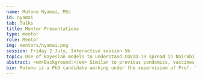 ```yaml
---
name: Mutono Nyamai, MSc
id: nyamai
tab: Talks
title: Mentor Presentations
type: mentor
role: Mentor
img: mentors/nyamai.png
session: Friday 2 July, Interactive session 5b
topic: Use of Bayesian models to understand COVID-19 spread in Nairobi and development of a vaccine strategy for the virus
abstract: <em>Background:</em> Similar to previous pandemics, vaccines have been proposed as one of the long-term solutions to reducing the morbidity and mortality associated with COVID-19. The benefits and urgency of developing a safe and efficacious COVID-19 vaccine has resulted in huge vaccine demand against a limited supply of vaccines, making it difficult to adequately assess the optimum vaccine strategy that will reduce the number of severe cases and mortality. The main aim of this project was to assess the impact of the current COVID-19 vaccine strategies for Kenya on incidence of the disease, hospitalizations and COVID-19 related mortality through the use of mathematical models.  <em>Methodology:</em> Data on the number of daily samples tested for COVID-19 and the results in Nairobi were collected from the Ministry of health. In addition, age stratified population data for Nairobi was retrieved from the Kenya National Bureau of Statistics. The contact matrix for Kenya, the seropositivity and other initial parameters were retrieved from literature . I adapted the Flu Evidence Synthesis package in R which uses Bayesian models to calculate the credible intervals from the parameters and measure the ability of the vaccine to prevent transmission using the contact matrix, the calculated age-specified susceptibility to infection, age-specified variation in efficacy, the initial fraction of seropositive individuals and the speed of rolling out the vaccine relative to transmission. <em>Results:</em> The highest number of infections were observed in the individuals between 20-49 years whereas the lowest infections were in children below 15 years. By December 2020, Nairobi County had experienced two waves with 55% of the population of Nairobi County having been infected by COVID-19. The transmissibility of the two waves was 0.3 and 0.5 respectively. The optimum scenario would be vaccination coverage of 90% of the age groups above 50 years and 20% of the age groups above 18 years. The vaccine period would take eight months.
bio: Mutono is a PhD candidate working under the supervision of Prof. Thumbi Mwangi. She has a PhD fellowship at the University of Nairobi and at the Washington State University Global Health Program in Kenya. Her PhD research focuses on urban water supply and demand and how these relate to health outcomes (water-borne diseases) in the City of Nairobi. She has a keen interest in data analytics and epidemiological modelling as applied to infectious diseases and is currently undertaking a part-time MSc in Data Analytics at the University of Glasgow. Her MSc project focuses on the use of Bayesian models to understand the spread of COVID-19 in Nairobi. She is interested in growing her skills in the use of mathematical modelling in developing prevention and control strategies for infectious diseases in Africa.
---
```

